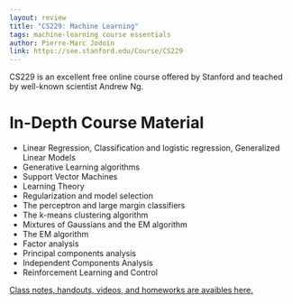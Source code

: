 ```yaml
---
layout: review
title: "CS229: Machine Learning"
tags: machine-learning course essentials
author: Pierre-Marc Jodoin
link: https://see.stanford.edu/Course/CS229
---
```

CS229 is an excellent free online course offered by Stanford and teached by well-known scientist Andrew Ng.

# In-Depth Course Material

* Linear Regression, Classification and logistic regression, Generalized Linear Models
* Generative Learning algorithms
* Support Vector Machines
* Learning Theory
* Regularization and model selection
* The perceptron and large margin classifiers
* The k-means clustering algorithm
* Mixtures of Gaussians and the EM algorithm
* The EM algorithm
* Factor analysis
* Principal components analysis
* Independent Components Analysis
* Reinforcement Learning and Control

[Class notes, handouts, videos, and homeworks are avaibles here.](https://see.stanford.edu/Course/CS229)
